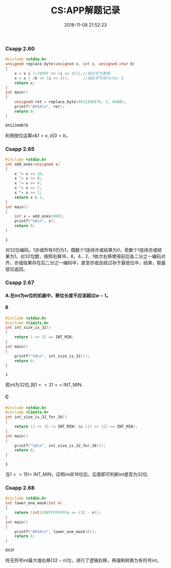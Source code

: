 ﻿---
title: CS:APP解题记录
date: 2018-11-08 21:52:23
categories:
 - 学习笔记
tags: 
 - CS:APP
 - 汇编
 - c 
---

### Csapp 2.60
<!--more-->

```c
#include <stdio.h>
unsigned replace_byte(unsigned x, int i, unsigned char b)
{
    x = x & (~(0XFF << (i << 3)));//相应字节置零
    x = x | (b << (i << 3));      //相应字节改为char b
    return x;
}
int main()
{
    unsigned ret = replace_byte(0X12345678, 1, 0XAB);
    printf("0X%X\n", ret);
    return 0;
}
```

    0X1234AB78


利用按位运算$x \& 1 = x$, $b | 0 = b$。

### Csapp 2.65


```c
#include <stdio.h>
int odd_ones(unsigned x)
{
    x ^= x >> 16;
    x ^= x >> 8;
    x ^= x >> 4;
    x ^= x >> 2;
    x ^= x >> 1;
    return x & 1;
}
int main()
{
    int x = odd_ones(0XB);
    printf("%d\n", x);
    return 0;
}
```

    1


对32位编码，1亦或所有0仍为1，偶数个1连续亦或结果为0，奇数个1连续亦或结果为1。对32位数，按照右移16，8，4，2，1依次右移使得前后各二分之一编码对齐，亦或结果存在后二分之一编码中，直至亦或总结过存于最低位中，结束，取最低位返回。

### Csapp 2.67

#### A.在int为w位的机器中，移位长度不应该超过$w - 1$。

#### B


```c
#include <stdio.h>
#include <limits.h>
int int_size_is_32()
{
    return 1 << 31 == INT_MIN;
}
int main()
{
    printf("%d\n", int_size_is_32());
    return 0;
}
```

    1


若int为32位,则$1 << 31 ==$ INT_MIN.

#### C


```c
#include <stdio.h>
#include <limits.h>
int int_size_is_32_for_16()
{
    return (1 << 15 != INT_MIN) && ((1 << 31) == INT_MIN);
}
int main()
{
    printf("%d\n", int_size_is_32_for_16());
    return 0;
}
```

    1


当$1 << 15 !=$ INT_MIN，证明int非16位后，后面即可判断int是否为32位.

### Csapp 2.68


```c
#include <stdio.h>
int lower_one_mask(int n)
{
    return (int)(0XFFFFFFFFu >> (32 - n));
}
int main()
{
    printf("0X%X\n", lower_one_mask(6));
    return 0;
}
```

    0X3F


将无符号int最大值右移$(32 - n)$位，进行了逻辑右移，再强制转换为有符号int。
